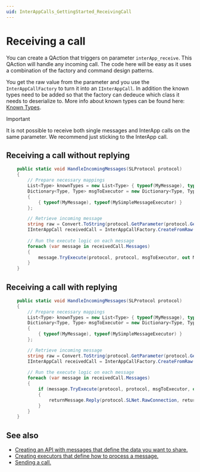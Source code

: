 ```yaml
---
uid: InterAppCalls_GettingStarted_ReceivingCall
---
```


# Receiving a call

You can create a QAction that triggers on parameter `interApp_receive`. This QAction will handle any incoming call. The code here will be easy as it uses a combination of the factory and command design patterns.

You get the raw value from the parameter and you use the `InterAppCallFactory` to turn it into an `IInterAppCall`. In addition the known types need to be added so that the factory can dedeuce which class it needs to deserialize to. More info about known types can be found here: [Known Types](xref:InterAppCalls_KnownTypes).

> [!IMPORTANT]
> It is not possible to receive both single messages and InterApp calls on the same parameter. We recommend just sticking to the InterApp call.

## Receiving a call without replying

```csharp
    public static void HandleIncomingMessages(SLProtocol protocol)
    {
        // Prepare necessary mappings
        List<Type> knownTypes = new List<Type> { typeof(MyMessage), typeof(MyResponse) };
        Dictionary<Type, Type> msgToExecutor = new Dictionary<Type, Type>
        {
            { typeof(MyMessage), typeof(MySimpleMessageExecutor) }
        };

        // Retrieve incoming message
        string raw = Convert.ToString(protocol.GetParameter(protocol.GetTriggerParameter()));
        IInterAppCall receivedCall = InterAppCallFactory.CreateFromRaw(raw, knownTypes);
        
        // Run the execute logic on each message
        foreach (var message in receivedCall.Messages)
        {
            message.TryExecute(protocol, protocol, msgToExecutor, out Message returnMessage);
        }
    }
```

## Receiving a call with replying

```csharp
    public static void HandleIncomingMessages(SLProtocol protocol)
    {
        // Prepare necessary mappings
        List<Type> knownTypes = new List<Type> { typeof(MyMessage), typeof(MyResponse) };
        Dictionary<Type, Type> msgToExecutor = new Dictionary<Type, Type>
        {
            { typeof(MyMessage), typeof(MySimpleMessageExecutor) }
        };

        // Retrieve incoming message
        string raw = Convert.ToString(protocol.GetParameter(protocol.GetTriggerParameter()));
        IInterAppCall receivedCall = InterAppCallFactory.CreateFromRaw(raw, knownTypes);
        
        // Run the execute logic on each message
        foreach (var message in receivedCall.Messages)
        {
            if (message.TryExecute(protocol, protocol, msgToExecutor, out Message returnMessage))
            {
                returnMessage.Reply(protocol.SLNet.RawConnection, returnMessage, knownTypes);
            }
        }
    }
```

## See also

- [Creating an API with messages that define the data you want to share.](xref:InterAppCalls_GettingStarted_CreatingApi)
- [Creating executors that define how to process a message.](xref:InterAppCalls_GettingStarted_CreatingExecutor)
- [Sending a call.](xref:InterAppCalls_GettingStarted_SendingCall)
